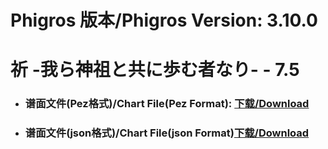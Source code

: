 
# Phigros 版本/Phigros Version:  3.10.0

# __祈 -我ら神祖と共に歩む者なり- - 7.5__

- ### __谱面文件(Pez格式)/Chart File(Pez Format):  [下载/Download](https://github.com/Po6647A/WebAssests/releases/download/3.10.0/0)__

- ### __谱面文件(json格式)/Chart File(json Format)[下载/Download](https://github.com/Po6647A/WebAssests/releases/download/3.10.0/628.json)__

